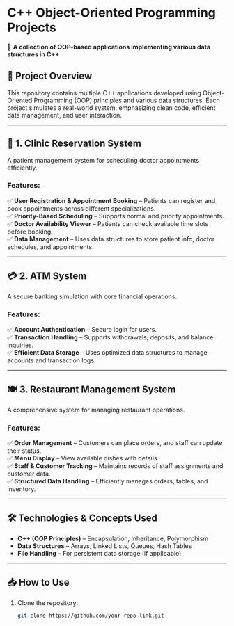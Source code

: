 # C++ Object-Oriented Programming Projects  

🚀 **A collection of OOP-based applications implementing various data structures in C++**  

## 📂 Project Overview  
This repository contains multiple C++ applications developed using Object-Oriented Programming (OOP) principles and various data structures. Each project simulates a real-world system, emphasizing clean code, efficient data management, and user interaction.  

---

## 🏥 **1. Clinic Reservation System**  
A patient management system for scheduling doctor appointments efficiently.  

### Features:  
✅ **User Registration & Appointment Booking** – Patients can register and book appointments across different specializations.  
✅ **Priority-Based Scheduling** – Supports normal and priority appointments.  
✅ **Doctor Availability Viewer** – Patients can check available time slots before booking.  
✅ **Data Management** – Uses data structures to store patient info, doctor schedules, and appointments.  

---

## 💳 **2. ATM System**  
A secure banking simulation with core financial operations.  

### Features:  
✅ **Account Authentication** – Secure login for users.  
✅ **Transaction Handling** – Supports withdrawals, deposits, and balance inquiries.  
✅ **Efficient Data Storage** – Uses optimized data structures to manage accounts and transaction logs.  

---

## 🍽️ **3. Restaurant Management System**  
A comprehensive system for managing restaurant operations.  

### Features:  
✅ **Order Management** – Customers can place orders, and staff can update their status.  
✅ **Menu Display** – View available dishes with details.  
✅ **Staff & Customer Tracking** – Maintains records of staff assignments and customer data.  
✅ **Structured Data Handling** – Efficiently manages orders, tables, and inventory.  

---

## 🛠️ **Technologies & Concepts Used**  
- **C++ (OOP Principles)** – Encapsulation, Inheritance, Polymorphism  
- **Data Structures** – Arrays, Linked Lists, Queues, Hash Tables  
- **File Handling** – For persistent data storage (if applicable)  

---

## 📥 **How to Use**  
1. Clone the repository:  
   ```bash
   git clone https://github.com/your-repo-link.git
